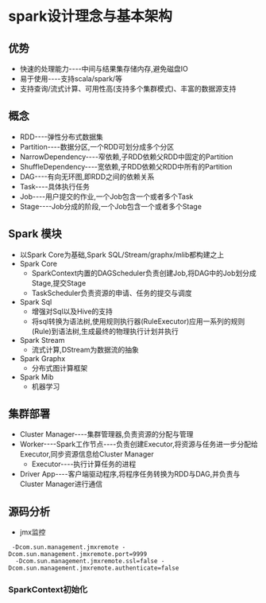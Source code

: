 # spark设计理念与基本架构
## 优势
- 快速的处理能力----中间与结果集存储内存,避免磁盘IO
- 易于使用----支持scala/spark/等
- 支持查询/流式计算、可用性高(支持多个集群模式)、丰富的数据源支持
## 概念
- RDD----弹性分布式数据集
- Partition----数据分区,一个RDD可划分成多个分区
- NarrowDependency----窄依赖,子RDD依赖父RDD中固定的Partition
- ShuffleDependency----宽依赖,子RDD依赖父RDD中所有的Partition
- DAG----有向无环图,即RDD之间的依赖关系
- Task----具体执行任务
- Job----用户提交的作业,一个Job包含一个或者多个Task
- Stage----Job分成的阶段,一个Job包含一个或者多个Stage
## Spark 模块
- 以Spark Core为基础,Spark SQL/Stream/graphx/mlib都构建之上
- Spark Core
  - SparkContext内置的DAGScheduler负责创建Job,将DAG中的Job划分成Stage,提交Stage
  - TaskScheduler负责资源的申请、任务的提交与调度
- Spark Sql
  - 增强对Sql以及Hive的支持
  - 将sql转换为语法树,使用规则执行器(RuleExecutor)应用一系列的规则(Rule)到语法树,生成最终的物理执行计划并执行
- Spark Stream
  - 流式计算,DStream为数据流的抽象
- Spark Graphx
  - 分布式图计算框架
- Spark Mib
  - 机器学习
## 集群部署
- Cluster Manager----集群管理器,负责资源的分配与管理
- Worker----Spark工作节点----负责创建Executor,将资源与任务进一步分配给Executor,同步资源信息给Cluster Manager
  - Executor----执行计算任务的进程
- Driver App----客户端驱动程序,将程序任务转换为RDD与DAG,并负责与Cluster Manager进行通信
## 源码分析
- jmx监控
 ```
  -Dcom.sun.management.jmxremote -Dcom.sun.management.jmxremote.port=9999
   -Dcom.sun.management.jmxremote.ssl=false -Dcom.sun.management.jmxremote.authenticate=false
 ```
### SparkContext初始化